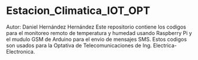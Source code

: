 # Estacion_Climatica_IOT_OPT
Autor: Daniel Hernández Hernández
Este repositorio contiene los codigos para el monitoreo remoto de temperatura y humedad usando Raspberry Pi y el mudulo GSM de Arduino para el envio de mensajes SMS. Estos codigos son usados para la Optativa de Telecomunicaciones de Ing. Electrica-Electronica.
